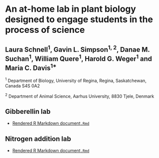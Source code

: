 # An at-home lab in plant biology designed to engage students in the process of science

## Laura Schnell<sup>1</sup>, Gavin L. Simpson<sup>1, 2</sup>, Danae M. Suchan<sup>1</sup>, William Quere<sup>1</sup>, Harold G. Weger<sup>1</sup> and Maria C. Davis<sup>1*</sup>

<sup>1</sup> Department of Biology, University of Regina, Regina, Saskatchewan, Canada S4S 0A2

<sup>2</sup> Department of Animal Science, Aarhus University, 8830 Tjele, Denmark

## Gibberellin lab

* [Rendered R Markdown document`.Rmd`](gibberellin-lab/index.html)

## Nitrogen addition lab

* [Rendered R Markdown document`.Rmd`](nitrogen-addition-lab/index.html)

